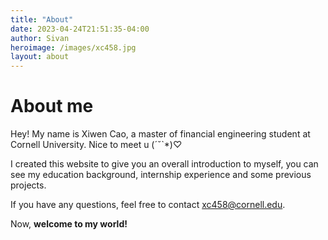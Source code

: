 ```yaml
---
title: "About"
date: 2023-04-24T21:51:35-04:00
author: Sivan
heroimage: /images/xc458.jpg
layout: about
---
```

# About me

Hey! My name is Xiwen Cao, a master of financial engineering student at Cornell University. Nice to meet u (ˊ˘ˋ*)♡

I created this website to give you an overall introduction to myself, you can see my education background, internship experience and some previous projects.

If you have any questions, feel free to contact xc458@cornell.edu.

Now, **welcome to my world!**


